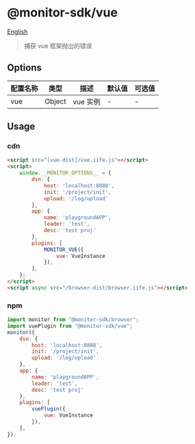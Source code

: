 # @monitor-sdk/vue

[English](./README_en.md)

> 捕获 vue 框架抛出的错误

## Options

|配置名称|类型|描述|默认值|可选值|
|-|-|-|-|-|
|vue|Object|vue 实例|-|-|

## Usage

### cdn

```html
<script src="[vue-dist]/vue.iife.js"></script>
<script>
    window.__MONITOR_OPTIONS__ = {
        dsn: {
            host: 'localhost:8888',
            init: '/project/init',
            upload: '/log/upload'
        },
        app: {
            name: 'playgroundAPP',
            leader: 'test',
            desc: 'test proj'
        },
        plugins: [
            MONITOR_VUE({
                vue: VueInstance
            }),
        ],
    };
</script>
<script async src="/browser-dist/browser.iife.js"></script>
```

### npm

```js
import monitor from "@monitor-sdk/browser";
import vuePlugin from "@monitor-sdk/vue";
monitor({
    dsn: {
        host: 'localhost:8888',
        init: '/project/init',
        upload: '/log/upload'
    },
    app: {
        name: 'playgroundAPP',
        leader: 'test',
        desc: 'test proj'
    },
    plugins: [
        vuePlugin({
            vue: VueInstance
        }),
    ],
});
```
